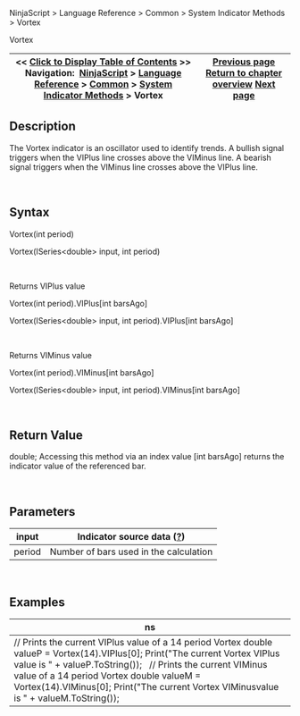 ﻿


NinjaScript \> Language Reference \> Common \> System Indicator Methods \> Vortex






















Vortex







| \<\< [Click to Display Table of Contents](vortex.md) \>\> **Navigation:**     [NinjaScript](ninjascript-1.md) \> [Language Reference](language_reference_wip-1.md) \> [Common](common-1.md) \> [System Indicator Methods](indicators-1.md) \> Vortex | [Previous page](volume_up_down-1.md) [Return to chapter overview](indicators-1.md) [Next page](williams_r-1.md) |
| --- | --- |











## Description


The Vortex indicator is an oscillator used to identify trends. A bullish signal triggers when the VIPlus line crosses above the VIMinus line. A bearish signal triggers when the VIMinus line crosses above the VIPlus line.


 


## Syntax


Vortex(int period)


Vortex(ISeries\<double\> input, int period)


 


Returns VIPlus value  

Vortex(int period).VIPlus\[int barsAgo]  

Vortex(ISeries\<double\> input, int period).VIPlus\[int barsAgo]


 


Returns VIMinus value  

Vortex(int period).VIMinus\[int barsAgo]  

Vortex(ISeries\<double\> input, int period).VIMinus\[int barsAgo]


 


## Return Value


double; Accessing this method via an index value \[int barsAgo] returns the indicator value of the referenced bar.


 


## Parameters




| input | Indicator source data ([?](valid_input_data_for_indicator-1.md)) |
| --- | --- |
| period | Number of bars used in the calculation |



 


## 


## Examples




| ns |
| --- |
| // Prints the current VIPlus value of a 14 period Vortex double valueP \= Vortex(14).VIPlus\[0]; Print("The current Vortex VIPlus value is " \+ valueP.ToString());   // Prints the current VIMinus value of a 14 period Vortex double valueM \= Vortex(14).VIMinus\[0]; Print("The current Vortex VIMinusvalue is " \+ valueM.ToString()); |









